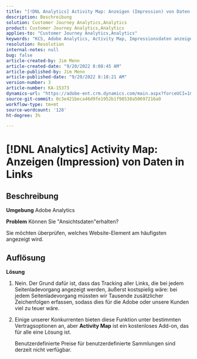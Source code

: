 ```yaml
---
title: "[!DNL Analytics] Activity Map: Anzeigen (Impression) von Daten in Links"
description: Beschreibung
solution: Customer Journey Analytics,Analytics
product: Customer Journey Analytics,Analytics
applies-to: "Customer Journey Analytics,Analytics"
keywords: "KCS, Adobe Analytics, Activity Map, Impressionsdaten anzeigen, Links, Ansichten"
resolution: Resolution
internal-notes: null
bug: false
article-created-by: Jim Menn
article-created-date: "9/20/2022 8:08:45 AM"
article-published-by: Jim Menn
article-published-date: "9/20/2022 8:18:21 AM"
version-number: 3
article-number: KA-15373
dynamics-url: "https://adobe-ent.crm.dynamics.com/main.aspx?forceUCI=1&pagetype=entityrecord&etn=knowledgearticle&id=80e75a6f-bb38-ed11-9db1-0022480866ad"
source-git-commit: 0c3e421beca46d9fe1952b1f98538a50697216a0
workflow-type: tm+mt
source-wordcount: '128'
ht-degree: 3%

---
```


# [!DNL Analytics] Activity Map: Anzeigen (Impression) von Daten in Links

## Beschreibung


<b>Umgebung</b>
Adobe Analytics

<b>Problem</b>
Können Sie &quot;Ansichtsdaten&quot;erhalten?

Sie möchten überprüfen, welches Website-Element am häufigsten angezeigt wird.


## Auflösung


<b>Lösung</b>

1. Nein. Der Grund dafür ist, dass das Tracking aller Links, die bei jedem Seitenladevorgang angezeigt werden, äußerst kostspielig wäre: bei jedem Seitenladevorgang müssten wir Tausende zusätzlicher Zeichenfolgen erfassen, sodass dies für die Adobe oder unsere Kunden viel zu teuer wäre.
2. Einige unserer Konkurrenten bieten diese Funktion unter bestimmten Vertragsoptionen an, aber <b>Activity Map</b> ist ein kostenloses Add-on, das für alle eine Lösung ist.

   Benutzerdefinierte Preise für benutzerdefinierte Sammlungen sind derzeit nicht verfügbar.


